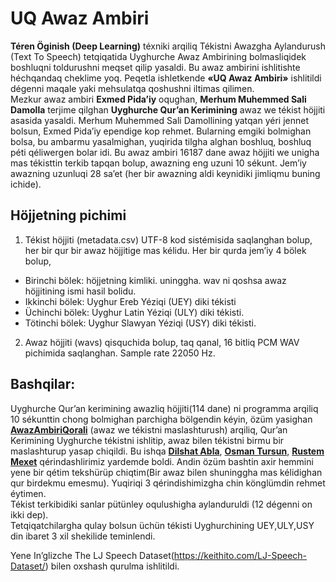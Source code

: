 # UQ Awaz Ambiri

**Téren Öginish (Deep Learning)** téxniki arqiliq Tékistni Awazgha Aylandurush (Text To Speech) tetqiqatida Uyghurche Awaz Ambirining bolmasliqidek boshluqni toldurushni meqset qilip yasaldi. Bu awaz ambirini ishlitishte héchqandaq cheklime yoq. Peqetla ishletkende **«UQ Awaz Ambiri»** ishlitildi dégenni maqale yaki mehsulatqa qoshushni iltimas qilimen.</br>
Mezkur awaz ambiri **Exmed Pida’iy** oqughan, **Merhum Muhemmed Sali Damolla** terjime qilghan **Uyghurche Qur’an Kerimining** awaz we tékist höjjiti asasida yasaldi. Merhum Muhemmed Sali Damollining yatqan yéri jennet bolsun, Exmed Pida’iy ependige kop rehmet. Bularning emgiki bolmighan bolsa, bu ambarmu yasalmighan, yuqirida tilgha alghan boshluq, boshluq péti qéliwergen bolar idi.
Bu awaz ambiri 16187 dane awaz höjjiti we unigha mas tékisttin terkib tapqan bolup, awazning eng uzuni 10 sékunt. Jem’iy awazning uzunluqi 28 sa’et (her bir awazning aldi keynidiki jimliqmu buning ichide).

## Höjjetning pichimi

1.	Tékist höjjiti (metadata.csv) UTF-8 kod sistémisida saqlanghan bolup, her bir qur bir awaz höjjitige mas kélidu. Her bir qurda jem’iy 4 bölek bolup, 
 -	Birinchi bölek: höjjetning kimliki. uninggha. wav ni qoshsa awaz höjjitining ismi hasil bolidu.
 -	Ikkinchi bölek: Uyghur Ereb Yéziqi (UEY) diki tékisti
 -	Üchinchi bölek: Uyghur Latin Yéziqi (ULY) diki tékisti.
 -	Tötinchi bölek: Uyghur Slawyan Yéziqi (USY) diki tékisti.

2.	Awaz höjjiti (wavs) qisquchida bolup, taq qanal, 16 bitliq PCM WAV pichimida saqlanghan. Sample rate 22050 Hz.

## Bashqilar:
Uyghurche Qur’an kerimining awazliq höjjiti(114 dane) ni programma arqiliq 10 sékunttin chong bolmighan parchigha bölgendin kéyin, özüm yasighan **[AwazAmbiriQorali](https://github.com/gheyret/AwazAmbiriQorali)** (awaz we tékistni maslashturush) arqiliq, Qur’an Kerimining Uyghurche tékistni ishlitip, awaz bilen tékistni birmu bir maslashturup yasap chiqildi. Bu ishqa **[Dilshat Abla](https://github.com/shatdil)**, **[Osman Tursun](https://github.com/neouyghur/)**, **[Rustem Mexet](https://github.com/rustam)** qérindashlirimiz yardemde boldi. Andin özüm bashtin axir hemmini yene bir qétim tekshürüp chiqtim(Bir awaz bilen shuninggha mas kélidighan qur birdekmu emesmu). Yuqiriqi 3 qérindishimizgha chin könglümdin rehmet éytimen.</br>
Tékist terkibidiki sanlar pütünley oqulushigha aylanduruldi (12 dégenni on ikki dep). </br>
Tetqiqatchilargha qulay bolsun üchün tékisti Uyghurchining UEY,ULY,USY din ibaret 3 xil shekilide teminlendi. <br>

Yene In’glizche The LJ Speech Dataset(https://keithito.com/LJ-Speech-Dataset/) bilen oxshash qurulma ishlitildi. 
